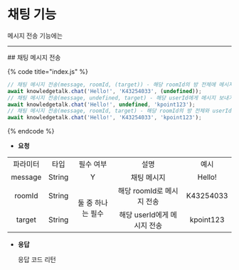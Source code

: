 # 채팅 기능

메시지 전송 기능에는 

<hr>
## 채팅 메시지 전송

{% code title="index.js" %}
```javascript
// 채팅 메시지 전송(message, roomId, (target)) - 해당 roomId의 방 전체에 메시지 보내기 (undefined 생략 가능)
await knowledgetalk.chat('Hello!', 'K43254033', (undefined));
// 채팅 메시지 전송(message, undefined, target) - 해당 userId에게 메시지 보내기
await knowledgetalk.chat('Hello!', undefined, 'kpoint123');
// 채팅 메시지 전송(message, roomId, target) - 해당 roomId의 방 전체와 userId에게 전부 보내기
await knowledgetalk.chat('Hello!', 'K43254033', 'kpoint123');
```
{% endcode %}

- **요청**

<table style="text-align:center;">
    <tr>
        <td>파라미터</td>
        <td>타입</td>
        <td>필수 여부</td>
        <td>설명</td>
        <td>예시</td>
    </tr>
    <tr>
        <td>message</td>
        <td>String</td>
        <td>Y</td>
        <td>채팅 메시지</td>
        <td>Hello!</td>
    </tr>
    <tr>
        <td>roomId</td>
        <td>String</td>
        <td rowspan="2">둘 중 하나는 필수</td>
        <td>해당 roomId로 메시지 전송</td>
        <td>K43254033</td>
    </tr>
    <tr>
        <td>target</td>
        <td>String</td>
        <td>해당 userId에게 메시지 전송</td>
        <td>kpoint123</td>
    </tr>
</table>


- **응답**

    응답 코드 리턴

<!--
    <mark style="color:red;">**채팅 방으로 전체 메시지를 **</mark>

| <center>**파라미터**</center> | <center>**타입**</center> | <center>**필수 여부**</center> |   <center>**설명**</center>   |   <center>**예시**</center>   |
|:-:|:-:|:-:|:-:|:-:|
|            message            |          String           |                Y               |          채팅 메시지           |            Hello!             | 
|            roomId             |          String           |                N               |   해당 roomId로 메시지 전송     |           K43254033           | 
|            target             |          String           |                N               |   해당 userId에게 메시지 전송   |           kpoint123           | 

--!>